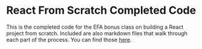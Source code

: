 # React From Scratch Completed Code

This is the completed code for the EFA bonus class on building a React project from scratch. Included are also markdown files that walk through each part of the process. You can find those [here](./walkthrough/1-project-setup).
